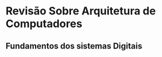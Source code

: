 <!-- _class: lead -->
# Revisão Sobre Arquitetura de Computadores
## Fundamentos dos sistemas Digitais

